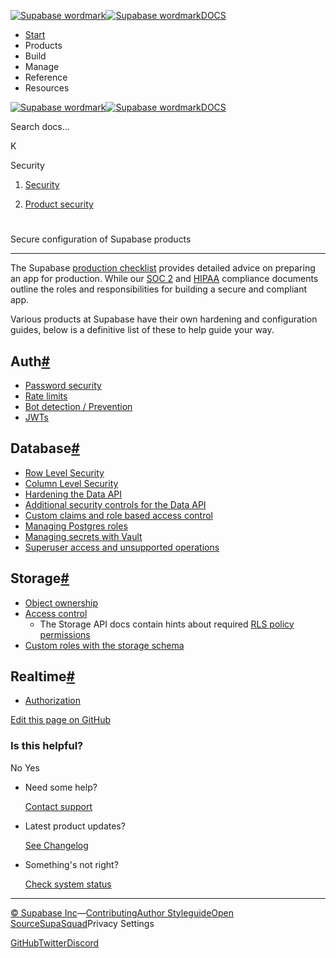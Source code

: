 [![Supabase wordmark](https://supabase.com/docs/_next/image?url=%2Fdocs%2Fsupabase-dark.svg&w=256&q=75&dpl=dpl_5BYG5BkQhU19GEfZfhcgAbeGcRQo)![Supabase wordmark](https://supabase.com/docs/_next/image?url=%2Fdocs%2Fsupabase-light.svg&w=256&q=75&dpl=dpl_5BYG5BkQhU19GEfZfhcgAbeGcRQo)DOCS](https://supabase.com/docs)

-   [Start](https://supabase.com/docs/guides/getting-started)
-   Products
-   Build
-   Manage
-   Reference
-   Resources

[![Supabase wordmark](https://supabase.com/docs/_next/image?url=%2Fdocs%2Fsupabase-dark.svg&w=256&q=75&dpl=dpl_5BYG5BkQhU19GEfZfhcgAbeGcRQo)![Supabase wordmark](https://supabase.com/docs/_next/image?url=%2Fdocs%2Fsupabase-light.svg&w=256&q=75&dpl=dpl_5BYG5BkQhU19GEfZfhcgAbeGcRQo)DOCS](https://supabase.com/docs)

Search docs...

K

Security

1.  [Security](https://supabase.com/docs/guides/security)

3.  [Product security](https://supabase.com/docs/guides/security/product-security)

# 

Secure configuration of Supabase products

* * *

The Supabase [production checklist](https://supabase.com/docs/guides/deployment/going-into-prod) provides detailed advice on preparing an app for production. While our [SOC 2](https://supabase.com/docs/guides/security/soc-2-compliance) and [HIPAA](https://supabase.com/docs/guides/security/hipaa-compliance) compliance documents outline the roles and responsibilities for building a secure and compliant app.

Various products at Supabase have their own hardening and configuration guides, below is a definitive list of these to help guide your way.

## Auth[#](#auth)

-   [Password security](https://supabase.com/docs/guides/auth/password-security)
-   [Rate limits](https://supabase.com/docs/guides/auth/rate-limits)
-   [Bot detection / Prevention](https://supabase.com/docs/guides/auth/auth-captcha)
-   [JWTs](https://supabase.com/docs/guides/auth/jwts)

## Database[#](#database)

-   [Row Level Security](https://supabase.com/docs/guides/database/postgres/row-level-security)
-   [Column Level Security](https://supabase.com/docs/guides/database/postgres/column-level-security)
-   [Hardening the Data API](https://supabase.com/docs/guides/database/hardening-data-api)
-   [Additional security controls for the Data API](https://supabase.com/docs/guides/api/securing-your-api)
-   [Custom claims and role based access control](https://supabase.com/docs/guides/database/postgres/custom-claims-and-role-based-access-control-rbac)
-   [Managing Postgres roles](https://supabase.com/docs/guides/database/postgres/roles)
-   [Managing secrets with Vault](https://supabase.com/docs/guides/database/vault)
-   [Superuser access and unsupported operations](https://supabase.com/docs/guides/security/docs/guides/database/postgres/roles-superuser)

## Storage[#](#storage)

-   [Object ownership](https://supabase.com/docs/guides/storage/security/ownership)
-   [Access control](https://supabase.com/docs/guides/storage/security/access-control)
    -   The Storage API docs contain hints about required [RLS policy permissions](https://supabase.com/docs/reference/javascript/storage-createbucket)
-   [Custom roles with the storage schema](https://supabase.com/docs/guides/storage/schema/custom-roles)

## Realtime[#](#realtime)

-   [Authorization](https://supabase.com/docs/guides/security/docs/guides/realtime/authorization)

[Edit this page on GitHub](https://github.com/supabase/supabase/blob/master/apps/docs/content/guides/security/product-security.mdx)

### Is this helpful?

No Yes

-   Need some help?
    
    [Contact support](https://supabase.com/support)
-   Latest product updates?
    
    [See Changelog](https://supabase.com/changelog)
-   Something's not right?
    
    [Check system status](https://status.supabase.com/)

* * *

[© Supabase Inc](https://supabase.com/)—[Contributing](https://github.com/supabase/supabase/blob/master/apps/docs/DEVELOPERS.md)[Author Styleguide](https://github.com/supabase/supabase/blob/master/apps/docs/CONTRIBUTING.md)[Open Source](https://supabase.com/open-source)[SupaSquad](https://supabase.com/supasquad)Privacy Settings

[GitHub](https://github.com/supabase/supabase)[Twitter](https://twitter.com/supabase)[Discord](https://discord.supabase.com/)